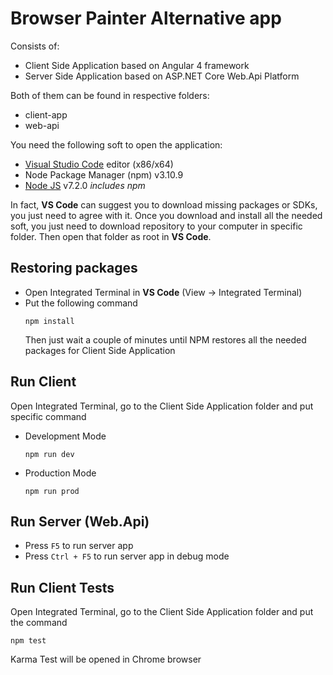 # Browser Painter Alternative app

Consists of:

- Client Side Application based on Angular 4 framework
- Server Side Application based on ASP.NET Core Web.Api Platform

Both of them can be found in respective folders:

- client-app
- web-api

You need the following soft to open the application:

- [Visual Studio Code](https://code.visualstudio.com/) editor (x86/x64)
- Node Package Manager (npm) v3.10.9
- [Node JS](https://nodejs.org/en/download/) v7.2.0
  _includes npm_

In fact, **VS Code** can suggest you to download missing packages or SDKs, you just need to agree with it.
Once you download and install all the needed soft, you just need to download repository to your computer in specific folder.
Then open that folder as root in **VS Code**.

## Restoring packages
- Open Integrated Terminal in **VS Code** (View -> Integrated Terminal)
- Put the following command
  ```
  npm install
  ```
  Then just wait a couple of minutes until NPM restores all the needed packages for Client Side Application

## Run Client
Open Integrated Terminal, go to the Client Side Application folder and put specific command
- Development Mode
  ```
  npm run dev
  ```
- Production Mode
  ```
  npm run prod
  ```

## Run Server (Web.Api)
- Press `F5` to run server app
- Press `Ctrl + F5` to run server app in debug mode

## Run Client Tests
Open Integrated Terminal, go to the Client Side Application folder and put the command
  ```
  npm test
  ```
Karma Test will be opened in Chrome browser
